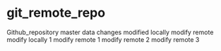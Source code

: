 # git_remote_repo
Github_repository
master data changes
modified locally
modify remote
modify locally 1
modify remote 1
modify remote 2
modify remote 3

